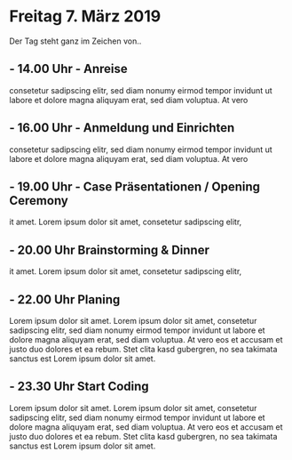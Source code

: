 # Freitag 7. März 2019

Der Tag steht ganz im Zeichen von..

## - 14.00 Uhr - Anreise

consetetur sadipscing elitr, sed diam nonumy eirmod tempor invidunt ut labore et dolore magna aliquyam erat, sed diam voluptua. At vero 

## - 16.00 Uhr - Anmeldung und Einrichten

consetetur sadipscing elitr, sed diam nonumy eirmod tempor invidunt ut labore et dolore magna aliquyam erat, sed diam voluptua. At vero 

## - 19.00 Uhr - Case Präsentationen / Opening Ceremony

it amet. Lorem ipsum dolor sit amet, consetetur sadipscing elitr,

## - 20.00 Uhr Brainstorming & Dinner

it amet. Lorem ipsum dolor sit amet, consetetur sadipscing elitr,

## - 22.00 Uhr Planing

Lorem ipsum dolor sit amet. Lorem ipsum dolor sit amet, consetetur sadipscing elitr, sed diam nonumy eirmod tempor invidunt ut labore et dolore magna aliquyam erat, sed diam voluptua. At vero eos et accusam et justo duo dolores et ea rebum. Stet clita kasd gubergren, no sea takimata sanctus est Lorem ipsum dolor sit amet.

## - 23.30 Uhr Start Coding

Lorem ipsum dolor sit amet. Lorem ipsum dolor sit amet, consetetur sadipscing elitr, sed diam nonumy eirmod tempor invidunt ut labore et dolore magna aliquyam erat, sed diam voluptua. At vero eos et accusam et justo duo dolores et ea rebum. Stet clita kasd gubergren, no sea takimata sanctus est Lorem ipsum dolor sit amet.

